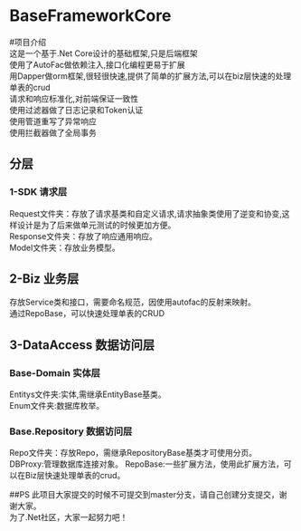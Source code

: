 # BaseFrameworkCore
#项目介绍<br> 
这是一个基于.Net Core设计的基础框架,只是后端框架<br> 
使用了AutoFac做依赖注入,接口化编程更易于扩展<br> 
用Dapper做orm框架,很轻很快速,提供了简单的扩展方法,可以在biz层快速的处理单表的crud<br> 
请求和响应标准化,对前端保证一致性<br> 
使用过滤器做了日志记录和Token认证<br> 
使用管道重写了异常响应<br> 
使用拦截器做了全局事务<br> 

## 分层
### 1-SDK 请求层
Request文件夹：存放了请求基类和自定义请求,请求抽象类使用了逆变和协变,这样设计是为了后来做单元测试的时候更加方便。<br> 
Response文件夹：存放了响应通用响应。<br> 
Model文件夹：存放业务模型。<br>

## 2-Biz  业务层
存放Service类和接口，需要命名规范，因使用autofac的反射来映射。<br>
通过RepoBase，可以快速处理单表的CRUD

## 3-DataAccess 数据访问层
### Base-Domain 实体层
Entitys文件夹:实体,需继承EntityBase基类。<br>
Enum文件夹:数据库枚举。<br>
### Base.Repository 数据访问层
Repo文件夹：存放Repo，需继承RepositoryBase基类才可使用分页。<br>
DBProxy:管理数据库连接对象。
RepoBase:一些扩展方法，使用此扩展方法，可以在Biz层快速处理单表的crud。<br>

##PS
此项目大家提交的时候不可提交到master分支，请自己创建分支提交，谢谢大家。<br>
为了.Net社区，大家一起努力吧！<br>
